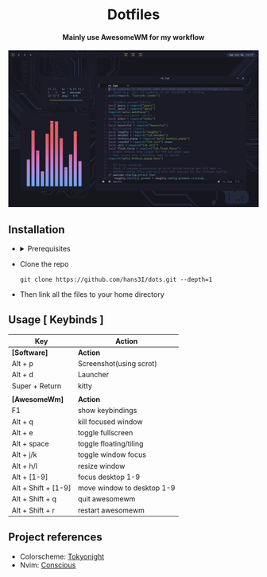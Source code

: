 <h1 align="center">Dotfiles</h1>
<h4 align="center">Mainly use AwesomeWM for my workflow</h4>

<p align="center">
  <img src="preview.png">
</p>

## Installation

- <details><summary>Prerequisites</summary>


  > Suggested packages, make sure everything works properly

    ```
    alacritty firefox bash nvim picom
    ```

</details>

- Clone the repo

  ```
  git clone https://github.com/hans3I/dots.git --depth=1
  ```

- Then link all the files to your home directory

</details>

## Usage [ Keybinds ] 
| Key                                  | Action                     |
| -----                                | -----                      |
| **[Software]**                       | **Action**                 |
| Alt + p                              | Screenshot(using scrot)    |
| Alt + d                              | Launcher                   |
| Super + Return                       | kitty                      |
|                                      |                            |
| **[AwesomeWm]**                      | **Action**                 |
| F1                                   | show keybindings           |
| Alt + q                              | kill focused window        |
| Alt + e                              | toggle fullscreen          |
| Alt + space                          | toggle floating/tiling     |
| Alt + j/k                            | toggle window focus        |
| Alt + h/l                            | resize window              |
| Alt + [1-9]                          | focus desktop 1-9          |
| Alt + Shift + [1-9]                  | move window to desktop 1-9 |
| Alt + Shift + q                      | quit awesomewm             |
| Alt + Shift + r                      | restart awesomewm          |


## Project references
  - Colorscheme: [Tokyonight](https://github.com/folke/tokyonight.nvim)
  - Nvim: [Conscious](https://github.com/manas140/conscious)
